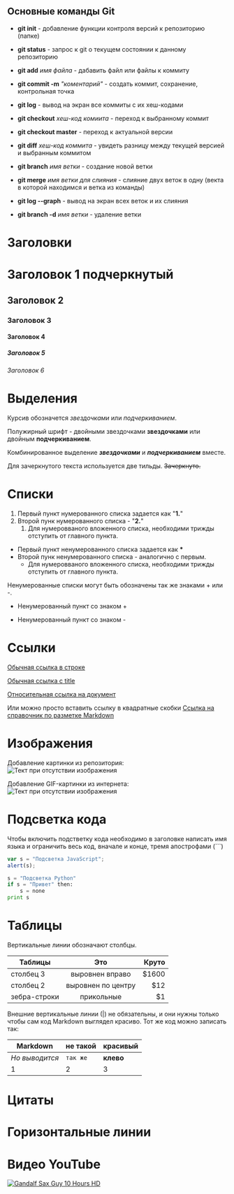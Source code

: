 ## **Основные команды Git**

* **git init** - добавление функции контроля версий к репозиторию (папке)

* **git status** - запрос к git о текущем состоянии к данному репозиторию 

* **git add** *имя файла* - дабавить файл или файлы к коммиту 

* **git commit -m** *"коментарий"* - создать коммит, сохранение, контрольная точка 

* **git log** - вывод на экран все коммиты с их хеш-кодами 

* **git checkout** _хеш-код комиита_ - переход к выбранному коммит 

* __git checkout master__ - переход к актуальной версии 

* **git diff** _хеш-код коммита_ - увидеть разницу между текущей версией и выбранным коммитом

* **git branch** *имя ветки* - создание новой ветки

* **git merge** *имя ветки для слияния* - слияние двух веток в одну (векта в которой находимся и ветка из команды)

* **git log --graph** - вывод на экран всех веток и их слияния

* **git branch -d** *имя ветки* - удаление ветки

# Заголовки 

# Заголовок 1 подчеркнутый
## Заголовок 2
### Заголовок 3
#### Заголовок 4
##### Заголовок 5
###### Заголовок 6

# Выделения

Курсив обозначется *звездочками* или _подчеркиванием_. 

Полужирный шрифт - двойными звездочками **звездочками** или двойным __подчеркиванием__.

Комбинированное выделение **_звездочками_** и __*подчеркиванием*__ вместе.

Для зачеркнутого текста используется две тильды. ~~Зачеркнуто.~~

# Списки 

1. Первый пункт нумерованного списка задается как "**1.**"
2. Второй пунк нумерованного списка - "**2.**"
   1. Для нумеровваного вложенного списка, необходими трижды отступить от главного пункта.

* Первый пункт ненумерованного списка задается как __*__
* Второй пунк ненумерованного списка - аналогично с первым.
   * Для нумеровваного вложенного списка, необходими трижды отступить от главного пункта.

Ненумерованные списки могут быть обозначены так же знаками + или -.

+ Ненумерованный пункт со знаком +
- Ненумерованный пункт со знаком -
 
# Ссылки

[Обычная ссылка в строке](https://www.google.com)

[Обычная ссылка с title](https://www.google.com "Сайт Google")

[Относительная ссылка на документ](Hello_world.txt)

Или можно просто вставить ссылку в квадратные скобки [Ссылка на cправочник по разметке Markdown]

[Ссылка на cправочник по разметке Markdown]: https://docs.microsoft.com/ru-ru/contribute/markdown-reference

# Изображения

Добавление картинки из репозитория:
![Тект при отсутствии изображения](How-Machines-Learn.png "Это я")

Добавление GIF-картинки из интернета:
![Тект при отсутствии изображения](https://i.yapx.cc/HRHJQ.gif "И это тоже я")

# Подсветка кода

Чтобы включить подстветку кода необходимо в заголовке написать имя языка и ограничить весь код, вначале и конце, тремя апострофами  (```)
```javascript
var s = "Подсветка JavaScript";
alert(s);
```
 
```python
s = "Подсветка Python"
if s = "Привет" then:
    s = none
print s
```

# Таблицы 

Вертикальные линии обозначают столбцы.

  | Таблицы       | Это                | Круто |
  | ------------- |:------------------:| -----:|
  | столбец 3     | выровнен вправо    | $1600 |
  | столбец 2     | выровнен по центру |   $12 |
  | зебра-строки  | прикольные         |    $1 |

Внешние вертикальные линии (|) не обязательны, и они нужны только чтобы сам код Markdown выглядел красиво. Тот же код можно записать так:

Markdown | не такой | красивый
| --- | --- | --- |
*Но выводится* | `так же` | **клево**
1 | 2 | 3

# Цитаты 

# Горизонтальные линии 

# Видео YouTube

[![Gandalf Sax Guy 10 Hours HD](https://img.youtube.com/vi/G1IbRujko-A/0.jpg)](https://youtu.be/G1IbRujko-A "Gandalf Sax Guy 10 Hours HD")